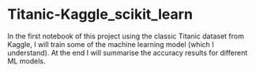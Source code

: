 # Titanic-Kaggle_scikit_learn
In the first notebook of this project using the classic Titanic dataset from Kaggle, I will train some of the machine learning model (which I understand). At the end I will summarise the accuracy results for different ML models. 
